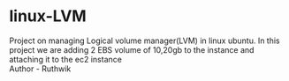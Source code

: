 # linux-LVM
Project on managing Logical volume manager(LVM) in linux ubuntu. In this project we are adding 2 EBS volume of 10,20gb to the instance and attaching it to the ec2 instance
<br>
Author - Ruthwik 

